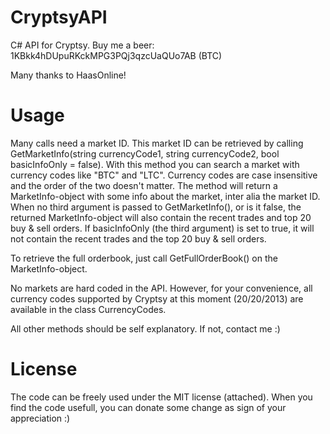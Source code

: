 CryptsyAPI
============

C# API for Cryptsy.
Buy me a beer: 1KBkk4hDUpuRKckMPG3PQj3qzcUaQUo7AB (BTC)

Many thanks to HaasOnline!


Usage
============

Many calls need a market ID. This market ID can be retrieved by calling GetMarketInfo(string currencyCode1, string currencyCode2, bool basicInfoOnly = false).
With this method you can search a market with currency codes like "BTC" and "LTC". Currency codes are case insensitive and the order of the two doesn't matter. The method will return a MarketInfo-object with some info about the market, inter alia the market ID.
When no third argument is passed to GetMarketInfo(), or is it false, the returned MarketInfo-object will also contain the recent trades and top 20 buy & sell orders. If basicInfoOnly (the third argument) is set to true, it will not contain the recent trades and the top 20 buy & sell orders.

To retrieve the full orderbook, just call GetFullOrderBook() on the MarketInfo-object.

No markets are hard coded in the API. However, for your convenience, all currency codes supported by Cryptsy at this moment (20/20/2013) are available in the class CurrencyCodes.

All other methods should be self explanatory. If not, contact me :)


License
============

The code can be freely used under the MIT license (attached). When you find the code usefull, you can donate some change as sign of your appreciation :)
